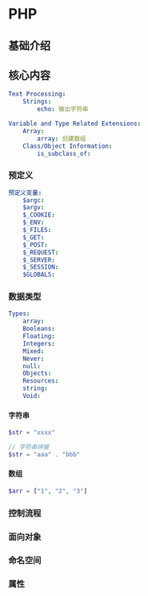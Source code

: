 # PHP

## 基础介绍





## 核心内容
```yaml
Text Processing:
    Strings:
        echo: 输出字符串

Variable and Type Related Extensions:
    Array:
        array: 创建数组
    Class/Object Information:
        is_subclass_of:
```

### 预定义
```yaml
预定义变量:
    $argc:
    $argv:
    $_COOKIE:
    $_ENV:
    $_FILES:
    $_GET:
    $_POST:
    $_REQUEST:
    $_SERVER:
    $_SESSION:
    $GLOBALS:
```




### 数据类型
```yaml
Types:
    array:
    Booleans:
    Floating:
    Integers:
    Mixed:
    Never:
    null:
    Objects:
    Resources:
    string:
    Void:
```


#### 字符串
```php
$str = "xxxx"

// 字符串拼接
$str = "aaa" . "bbb"


```


#### 数组
```php
$arr = ["1", "2", "3"]
```






### 控制流程



### 面向对象




### 命名空间


### 属性






